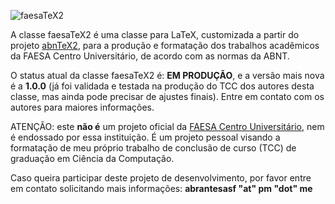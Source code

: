 ![faesaTeX2](https://github.com/abrantesasf/faesatex2/blob/master/logo/faesaTeX2_300.png)

A classe faesaTeX2 é uma classe para LaTeX, customizada a partir do projeto
[abnTeX2](http://www.abntex.net.br/), para a produção e formatação dos trabalhos
acadêmicos da FAESA Centro Universitário, de acordo com as normas da ABNT.

O status atual da classe faesaTeX2 é: **EM PRODUÇÃO**, e a versão mais nova é
a **1.0.0** (já foi validada e testada na produção do TCC dos autores desta
classe, mas ainda pode precisar de ajustes finais). Entre em contato com os
autores para maiores informações.

ATENÇÃO: este **não é** um projeto oficial da
[FAESA Centro Universitário](https://www.faesa.br/), nem é endossado por essa
instituição. É um projeto pessoal visando a formatação de meu próprio trabalho
de conclusão de curso (TCC) de graduação em Ciência da Computação.

Caso queira participar deste projeto de desenvolvimento, por favor entre em
contato solicitando mais informações: **abrantesasf "at" pm "dot" me**
